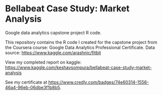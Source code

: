 # Bellabeat Case Study: Market Analysis
Google data analytics capstone project R code.

This repository contains the R code I created for the capstone project from the Coursera course: Google Data Analytics Professional Certificate.
Data source: https://www.kaggle.com/arashnic/fitbit

View my completed report on kaggle: https://www.kaggle.com/keshavsompura/bellabeat-case-study-market-analysis

See my certificate at https://www.credly.com/badges/74e60314-1556-46a4-96eb-06dbe3f1b8b5.
